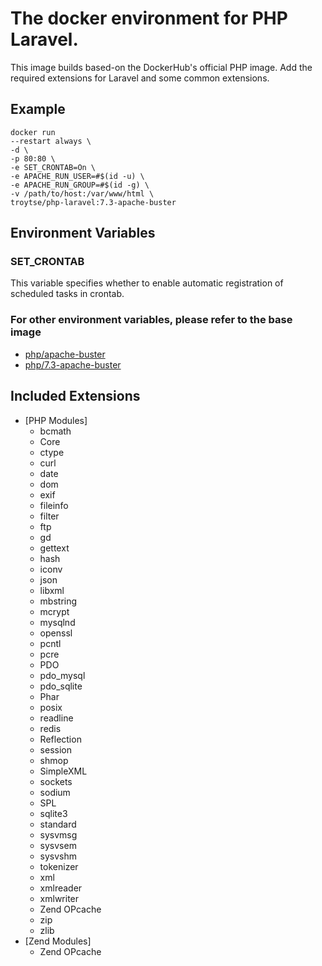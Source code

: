 # The docker environment for PHP Laravel.

This image builds based-on the DockerHub's official PHP image.
Add the required extensions for Laravel and some common extensions.

## Example
```
docker run
--restart always \
-d \
-p 80:80 \
-e SET_CRONTAB=On \
-e APACHE_RUN_USER=#$(id -u) \
-e APACHE_RUN_GROUP=#$(id -g) \
-v /path/to/host:/var/www/html \
troytse/php-laravel:7.3-apache-buster
```

## Environment Variables

### SET_CRONTAB
This variable specifies whether to enable automatic registration of scheduled tasks in crontab.

### For other environment variables, please refer to the base image
* [php/apache-buster](https://hub.docker.com/_/php?tab=tags&page=1&name=apache-buster)
* [php/7.3-apache-buster](https://hub.docker.com/_/php?tab=tags&page=1&name=7.3-apache-buster)

## Included Extensions
* [PHP Modules]
    * bcmath
    * Core
    * ctype
    * curl
    * date
    * dom
    * exif
    * fileinfo
    * filter
    * ftp
    * gd
    * gettext
    * hash
    * iconv
    * json
    * libxml
    * mbstring
    * mcrypt
    * mysqlnd
    * openssl
    * pcntl
    * pcre
    * PDO
    * pdo_mysql
    * pdo_sqlite
    * Phar
    * posix
    * readline
    * redis
    * Reflection
    * session
    * shmop
    * SimpleXML
    * sockets
    * sodium
    * SPL
    * sqlite3
    * standard
    * sysvmsg
    * sysvsem
    * sysvshm
    * tokenizer
    * xml
    * xmlreader
    * xmlwriter
    * Zend OPcache
    * zip
    * zlib
* [Zend Modules]
    * Zend OPcache
